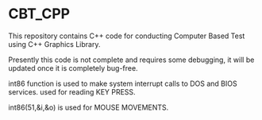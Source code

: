 # CBT_CPP
This repository contains C++ code for conducting Computer Based Test using C++ Graphics Library.

Presently this code is not complete and requires some debugging, it will be updated once it is completely bug-free.

int86 function is used to make system interrupt calls to DOS and BIOS services.
used for reading KEY PRESS.

int86(51,&i,&o) is used for MOUSE MOVEMENTS.



